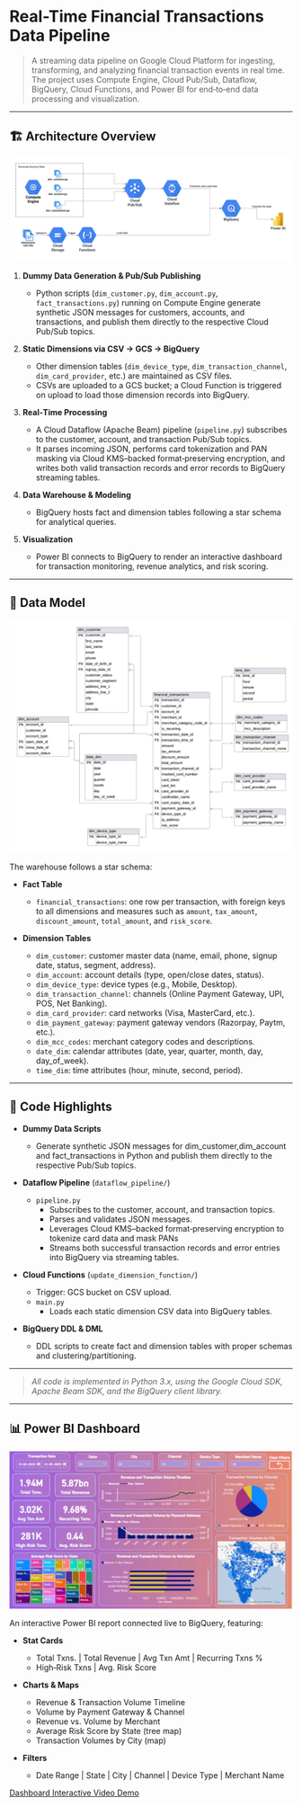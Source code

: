 # Real-Time Financial Transactions Data Pipeline

> A streaming data pipeline on Google Cloud Platform for ingesting, transforming, and analyzing financial transaction events in real time. The project uses Compute Engine, Cloud Pub/Sub, Dataflow, BigQuery, Cloud Functions, and Power BI for end‑to‑end data processing and visualization.

---

## 🏗️ Architecture Overview

![Pipeline Architecture](demo_images/architecture.png)

1. **Dummy Data Generation & Pub/Sub Publishing**  
   - Python scripts (`dim_customer.py`, `dim_account.py`, `fact_transactions.py`) running on Compute Engine generate synthetic JSON messages for customers, accounts, and transactions, and publish them directly to the respective Cloud Pub/Sub topics.

2. **Static Dimensions via CSV → GCS → BigQuery**  
   - Other dimension tables (`dim_device_type`, `dim_transaction_channel`, `dim_card_provider`, etc.) are maintained as CSV files.  
   - CSVs are uploaded to a GCS bucket; a Cloud Function is triggered on upload to load those dimension records into BigQuery.

3. **Real‑Time Processing**  
   - A Cloud Dataflow (Apache Beam) pipeline (`pipeline.py`) subscribes to the customer, account, and transaction Pub/Sub topics.  
   - It parses incoming JSON, performs card tokenization and PAN masking via Cloud KMS–backed format‑preserving encryption, and writes both valid transaction records and error records to BigQuery streaming tables.


4. **Data Warehouse & Modeling**  
   - BigQuery hosts fact and dimension tables following a star schema for analytical queries.

5. **Visualization**  
   - Power BI connects to BigQuery to render an interactive dashboard for transaction monitoring, revenue analytics, and risk scoring.

---

## 🧱 Data Model

![Star Schema Data Model](demo_images/data_model.png)

The warehouse follows a star schema:

- **Fact Table**  
  - `financial_transactions`: one row per transaction, with foreign keys to all dimensions and measures such as `amount`, `tax_amount`, `discount_amount`, `total_amount`, and `risk_score`.

- **Dimension Tables**  
  - `dim_customer`: customer master data (name, email, phone, signup date, status, segment, address).  
  - `dim_account`: account details (type, open/close dates, status).  
  - `dim_device_type`: device types (e.g., Mobile, Desktop).  
  - `dim_transaction_channel`: channels (Online Payment Gateway, UPI, POS, Net Banking).  
  - `dim_card_provider`: card networks (Visa, MasterCard, etc.).  
  - `dim_payment_gateway`: payment gateway vendors (Razorpay, Paytm, etc.).  
  - `dim_mcc_codes`: merchant category codes and descriptions.  
  - `date_dim`: calendar attributes (date, year, quarter, month, day, day_of_week).  
  - `time_dim`: time attributes (hour, minute, second, period).

---

## 🔧 Code Highlights

- **Dummy Data Scripts**  
  - Generate synthetic JSON messages for dim_customer,dim_account and fact_transactions in Python and publish them directly to the respective Pub/Sub topics.

- **Dataflow Pipeline** (`dataflow_pipeline/`)
  - `pipeline.py`  
    - Subscribes to the customer, account, and transaction topics.  
    - Parses and validates JSON messages.  
    - Leverages Cloud KMS–backed format‑preserving encryption to tokenize card data and mask PANs
    - Streams both successful transaction records and error entries into BigQuery via streaming tables.

- **Cloud Functions** (`update_dimension_function/`)  
  - Trigger: GCS bucket on CSV upload.
  - `main.py`
    - Loads each static dimension CSV data into BigQuery tables.

- **BigQuery DDL & DML**
  - DDL scripts to create fact and dimension tables with proper schemas and clustering/partitioning.  

---

> _All code is implemented in Python 3.x, using the Google Cloud SDK, Apache Beam SDK, and the BigQuery client library._

---

## 📊 Power BI Dashboard

![Power BI Dashboard](demo_images/dashboard.png)

An interactive Power BI report connected live to BigQuery, featuring:

- **Stat Cards**  
  - Total Txns. | Total Revenue | Avg Txn Amt | Recurring Txns %  
  - High‑Risk Txns | Avg. Risk Score

- **Charts & Maps**  
  - Revenue & Transaction Volume Timeline  
  - Volume by Payment Gateway & Channel  
  - Revenue vs. Volume by Merchant  
  - Average Risk Score by State (tree map)  
  - Transaction Volumes by City (map)

- **Filters**  
  - Date Range | State | City | Channel | Device Type | Merchant Name

[Dashboard Interactive Video Demo](https://drive.google.com/file/d/1-CKV1r51si8PA14XsbtP8WbZi8bHSeqh/view?usp=sharing)
